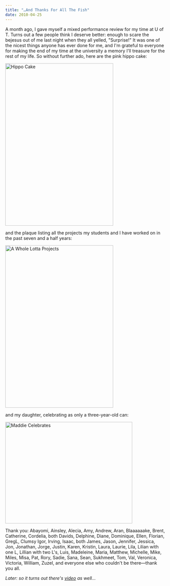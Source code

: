 ```yaml
---
title: "…And Thanks For All The Fish"
date: 2010-04-25
---
```

A month ago, I gave myself a mixed performance review for my time at U of T. Turns out a few people think I deserve better: enough to scare the bejesus out of me last night when they all yelled, "Surprise!" It was one of the nicest things anyone has ever done for me, and I'm grateful to everyone for making the end of my time at the university a memory I'll treasure for the rest of my life. So without further ado, here are the pink hippo cake:

<img src="@root/files/2010/04/cake.png" alt="Hippo Cake" width="340" height="512" class="centered">

and the plaque listing all the projects my students and I have worked on in the past seven and a half years:

<img src="@root/files/2010/04/plaque.png" alt="A Whole Lotta Projects" width="340" height="512" class="centered">

and my daughter, celebrating as only a three-year-old can:

<img src="@root/files/2010/04/maddie.png" alt="Maddie Celebrates" width="400" height="320" class="centered">

Thank you: Abayomi, Ainsley, Alecia, Amy, Andrew, Aran, Blaaaaaake, Brent, Catherine, Cordelia, both Davids, Delphine, Diane, Dominique, Ellen, Florian, GregL, Clumsy Igor, Irving, Isaac, both James, Jason, Jennifer, Jessica, Jon, Jonathan, Jorge, Justin, Karen, Kristin, Laura, Laurie, Lila, Lilian with one L, Lillian with two L's, Luis, Madeleine, Maria, Matthew, Michelle, Mike, Miles, Misa, Pat, Rory, Sadie, Sana, Sean, Sukhmeet, Tom, Val, Veronica, Victoria, William, Zuzel, and everyone else who couldn't be there—thank you all.

<em>Later: so it turns out there's <a href="http://www.youtube.com/watch?v=4nRr3WORFhc">video</a> as well…</em>
